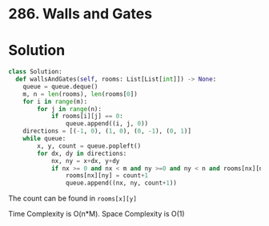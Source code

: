# 286. Walls and Gates



# Solution

```python
class Solution:
  def wallsAndGates(self, rooms: List[List[int]]) -> None:
    queue = queue.deque()
    m, n = len(rooms), len(rooms[0])
    for i in range(m):
        for j in range(n):
            if rooms[i][j] == 0:
                queue.append((i, j, 0))
    directions = [(-1, 0), (1, 0), (0, -1), (0, 1)]
    while queue:
        x, y, count = queue.popleft()
        for dx, dy in directions:
            nx, ny = x+dx, y+dy
            if nx >= 0 and nx < m and ny >=0 and ny < n and rooms[nx][ny] == float('inf'):
                rooms[nx][ny] = count+1
                queue.append((nx, ny, count+1))
```
The count can be found in `rooms[x][y]`

Time Complexity is O(n*M). Space Complexity is O(1)